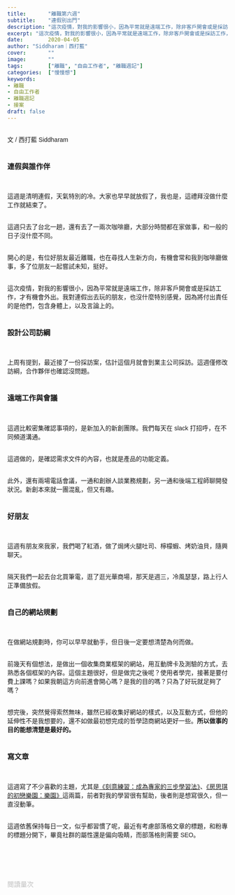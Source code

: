 ```yaml
---
title:       "離職第六週"
subtitle:    "連假別出門"
description: "這次疫情，對我的影響很小，因為平常就是遠端工作，除非客戶開會或是採訪工作，才有機會外出。我對連假出去玩的朋友，也沒什麼特別感覺，因為將付出責任的是他們，包含身體上，以及言論上的..."
excerpt: "這次疫情，對我的影響很小，因為平常就是遠端工作，除非客戶開會或是採訪工作，才有機會外出。我對連假出去玩的朋友，也沒什麼特別感覺，因為將付出責任的是他們，包含身體上，以及言論上的..."
date:        2020-04-05
author: "Siddharam｜西打藍"
cover:       ""
image:       ""
tags:        ["離職", "自由工作者", "離職週記"]
categories:  ["慢慢想"]
keywords:
- 離職
- 自由工作者
- 離職週記
- 接案
draft: false
---
```


<article style="font-family: 'Noto Sans TC', '微軟正黑體', sans-serif; font-weight: 300;">

<br>文 / 西打藍 Siddharam<br><br>

<h3 class="article-h1-color">連假與誰作伴</h3><br>

這週是清明連假，天氣特別的冷。大家也早早就放假了，我也是，這禮拜沒做什麼工作就結束了。<br><br>

這週只去了台北一趟，還有去了一兩次咖啡廳，大部分時間都在家做事，和一般的日子沒什麼不同。<br><br>

開心的是，有位好朋友最近離職，也在尋找人生新方向，有機會常和我到咖啡廳做事，多了位朋友一起嘗試未知，挺好。<br><br>

這次疫情，對我的影響很小，因為平常就是遠端工作，除非客戶開會或是採訪工作，才有機會外出。我對連假出去玩的朋友，也沒什麼特別感覺，因為將付出責任的是他們，包含身體上，以及言論上的。<br><br>


<h3 class="article-h1-color">設計公司訪綱</h3><br>

上周有提到，最近接了一份採訪案，估計這個月就會到業主公司採訪。這週僅修改訪綱，合作夥伴也確認沒問題。<br><br>

<h3 class="article-h1-color">遠端工作與會議</h3><br>

這週比較密集確認事項的，是新加入的新創團隊。我們每天在 slack 打招呼，在不同頻道溝通。<br><br>

這週做的，是確認需求文件的內容，也就是產品的功能定義。<br><br>

此外，還有兩場電話會議，一通和創辦人談業務規劃，另一通和後端工程師聊開發狀況。新創本來就一團混亂，但又有趣。<br><br>

<h3 class="article-h1-color">好朋友</h3><br>

這週有朋友來我家，我們喝了紅酒，做了焗烤火腿吐司、檸檬蝦、烤奶油貝，隨興聊天。<br><br>

隔天我們一起去台北買筆電，逛了逛光華商場，那天是週三，冷風瑟瑟，路上行人正準備放假。<br><br>

<h3 class="article-h1-color">自己的網站規劃</h3><br>

在做網站規劃時，你可以早早就動手，但日後一定要想清楚為何而做。<br><br>

前幾天有個想法，是做出一個收集商業框架的網站，用互動牌卡及測驗的方式，去熟悉各個框架的內容。這個主題很好，但是做完之後呢？使用者學完，接著是要付費上課嗎？如果我朝這方向前進會開心嗎？是我的目的嗎？只為了好玩就足夠了嗎？<br><br>

想完後，突然覺得索然無味，雖然已經收集好網站的樣式，以及互動方式，但他的延伸性不是我想要的，還不如做最初想完成的哲學諮商網站更好一些。<b>所以做事的目的能想清楚是最好的。</b><br><br>


<h3 class="article-h1-color">寫文章</h3><br>

這週寫了不少喜歡的主題，尤其是<a href="https://siddharam.com.tw/post/20200405/" target="_blank">《刻意練習：成為專家的三步學習法》</a>、<a href="https://siddharam.com.tw/post/20200402/" target="_blank">《房思琪的初戀樂園：樂園》</a>這兩篇，前者對我的學習很有幫助，後者則是想寫很久，但一直沒動筆。<br><br>

這週依舊保持每日一文，似乎都習慣了呢，最近有考慮部落格文章的標題，和粉專的標題分開下，畢竟社群的屬性還是偏向吸睛，而部落格則需要 SEO。<br><br>



<br><br><br>

</article>

<div style="color: #bfbfbf; font-size: 15px;" id="busuanzi_container_page_pv">
  閱讀量<span id="busuanzi_value_page_pv"></span>次
</div>

<script src="../../js/post.js"></script>




